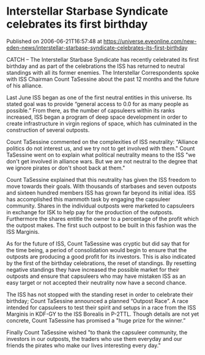 # Interstellar Starbase Syndicate celebrates its first birthday
Published on 2006-06-21T16:57:48 at https://universe.eveonline.com/new-eden-news/interstellar-starbase-syndicate-celebrates-its-first-birthday

CATCH – The Interstellar Starbase Syndicate has recently celebrated its first birthday and as part of the celebrations the ISS has returned to neutral standings with all its former enemies. The Interstellar Correspondents spoke with ISS Chairman Count TaSessine about the past 12 months and the future of his alliance. 

Last June ISS began as one of the first neutral entities in this universe. Its stated goal was to provide “general access to 0.0 for as many people as possible.” From there, as the number of capsuleers within its ranks increased, ISS began a program of deep space development in order to create infrastructure in virgin regions of space, which has culminated in the construction of several outposts. 

Count TaSessine commented on the complexities of ISS neutrality: “Alliance politics do not interest us, and we try not to get involved with them." Count TaSessine went on to explain what political neutrality means to the ISS "we don't get involved in alliance wars. But we are not neutral to the degree that we ignore pirates or don't shoot back at them." 

Count TaSessine explained that this neutrality has given the ISS freedom to move towards their goals. With thousands of starbases and seven outposts and sixteen hundred members ISS has grown far beyond its initial idea. ISS has accomplished this mammoth task by engaging the capsuleer community. Shares in the individual outposts were marketed to capsuleers in exchange for ISK to help pay for the production of the outposts. Furthermore the shares entitle the owner to a percentage of the profit which the outpost makes. The first such outpost to be built in this fashion was the ISS Marginis. 

As for the future of ISS, Count TaSessine was cryptic but did say that for the time being, a period of consolidation would begin to ensure that the outposts are producing a good profit for its investors. This is also indicated by the first of the birthday celebrations, the reset of standings. By resetting negative standings they have increased the possible market for their outposts and ensure that capsuleers who may have mistaken ISS as an easy target or not accepted their neutrality now have a second chance. 

The ISS has not stopped with the standing reset in order to celebrate their birthday; Count TaSessine announced a planned “Outpost Race”. A race intended for capsuleers to test their spirit and setups in a race from the ISS Marginis in KDF-GY to the ISS Borealis in P-2TTL. Though details are not yet concrete, Count TaSessine has promised a "huge prize for the winner.” 

Finally Count TaSessine wished "to thank the capsuleer community, the investors in our outposts, the traders who use them everyday and our friends the pirates who make our lives interesting every day."
